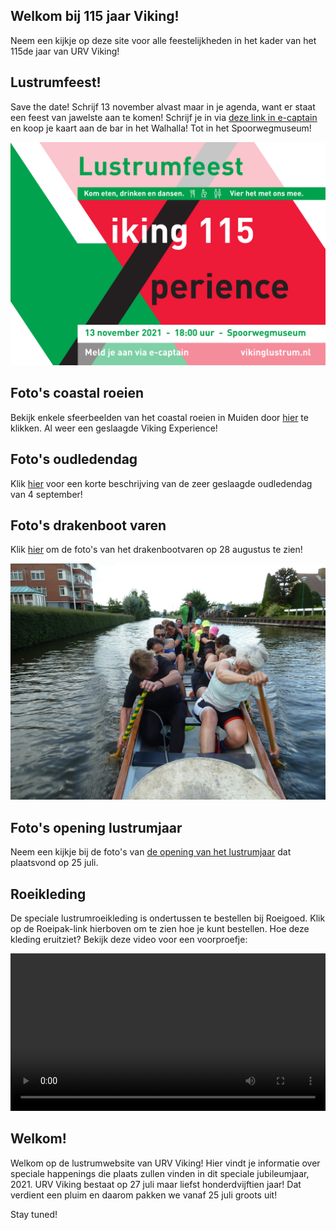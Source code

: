 ## Welkom bij 115 jaar Viking!

Neem een kijkje op deze site voor alle feestelijkheden in het kader van het 115de jaar van URV Viking! 

## Lustrumfeest!

Save the date! Schrijf 13 november alvast maar in je agenda, want er staat een feest van jawelste aan te komen! Schrijf je in via [deze link in e-captain ](https://viking-site.e-captain.nl/activiteiten/4621/lustrumfeest) en koop je kaart aan de bar in het Walhalla! Tot in het Spoorwegmuseum!

![lustrumposter](feest_poster.PNG)

## Foto's coastal roeien 

Bekijk enkele sfeerbeelden van het coastal roeien in Muiden door [hier](https://vikinglustrum.nl/fotos/#coastal-roeien-9-october-2021) te klikken. Al weer een geslaagde Viking Experience!

## Foto's oudledendag 

Klik [hier](https://vikinglustrum.nl/fotos/#oudledendag-4-september-2021) voor een korte beschrijving van de zeer geslaagde oudledendag van 4 september! 

## Foto's drakenboot varen

Klik [hier](https://vikinglustrum.nl/fotos/#drakenbootvaren-28-augustus-2021) om de foto's van het drakenbootvaren op 28 augustus te zien!

![plaatje drakenboot](drakenboot.png)

## Foto's opening lustrumjaar

Neem een kijkje bij de foto's van [de opening van het lustrumjaar](https://vikinglustrum.nl/fotos/#suppen-25-juli-2021) dat plaatsvond op 25 juli.

## Roeikleding

De speciale lustrumroeikleding is ondertussen te bestellen bij Roeigoed. Klik op de Roeipak-link hierboven om te zien hoe je kunt bestellen. Hoe deze kleding eruitziet? Bekijk deze video voor een voorproefje:

<video width="100%" controls playsinline>
      <source src="fieke-roeipak.mp4" type="video/mp4">
	  <source src="fieke-roeipak.m4v" type="video/m4v">
      <p>Your browser does not support the video element.</p>
</video>

## Welkom!

Welkom op de lustrumwebsite van URV Viking! Hier vindt je informatie over speciale happenings die plaats zullen vinden in dit speciale jubileumjaar, 2021. URV Viking bestaat op 27 juli maar liefst honderdvijftien jaar! Dat verdient een pluim en daarom pakken we vanaf 25 juli groots uit!

Stay tuned!

<!--

## Welcome to GitHub Pages

You can use the [editor on GitHub](https://github.com/brandtvandergaast/vikinglustrum/edit/gh-pages/index.md) to maintain and preview the content for your website in Markdown files.

Whenever you commit to this repository, GitHub Pages will run [Jekyll](https://jekyllrb.com/) to rebuild the pages in your site, from the content in your Markdown files.

## 

Hier test ik even linkjes:
[roeipak](https://vikinglustrum.nl/roeipak/)
[kalender](https://vikinglustrum.nl/kalender/)
[over het lustrum](https://vikinglustrum.nl/over-het-lustrum/)

### Markdown

Markdown is a lightweight and easy-to-use syntax for styling your writing. It includes conventions for

```markdown
Syntax highlighted code block

# Header 1
## Header 2
### Header 3

- Bulleted
- List

1. Numbered
2. List

**Bold** and _Italic_ and `Code` text

[Link](url) and ![Image](src)
```

For more details see [GitHub Flavored Markdown](https://guides.github.com/features/mastering-markdown/).

### Jekyll Themes

Your Pages site will use the layout and styles from the Jekyll theme you have selected in your [repository settings](https://github.com/brandtvandergaast/vikinglustrum/settings). The name of this theme is saved in the Jekyll `_config.yml` configuration file.

### Support or Contact

Having trouble with Pages? Check out our [documentation](https://docs.github.com/categories/github-pages-basics/) or [contact support](https://support.github.com/contact) and we’ll help you sort it out.

-->


